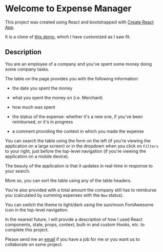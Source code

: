 # Welcome to Expense Manager

This project was created using React and bootstrapped with [Create React App](https://github.com/facebook/create-react-app).

It is a clone of [this demo](https://expensemanager.demo.vaadin.com/), which I have customized as I saw fit.

## Description

You are an employee of a company and you've spent some money doing some company tasks.

The table on the page provides you with the following information:

- the date you spent the money

- what you spent the money on (i.e. Merchant)

- how much was spent

- the status of the expense: whether it's a new one, if you've been reimbursed, or it's in progress

- a comment providing the context in which you made the expense

You can search the table using the form on the left (if you're viewing the application on a large screen)
or in the dropdown when you click on `Filters` to your right, just before the top-level navigation 
(if you're viewing the application on a mobile device).

The beauty of the application is that it updates in real-time in response to your search.

More so, you can sort the table using any of the table headers.

You're also provided with a total amount the company still has to reimburse you 
(calculated by summing expenses with the `New` status).

You can switch the theme to light/dark using the sun/moon FontAwesome icon in the top-level navigation.

In the nearest future, I will provide a description of how I used React components, state, props, context, built-in and custom Hooks, etc. to complete this project.

Please send me an [email](mailto:babatundeademusire@gmail.com) if you have a job for me or you want us to collaborate on some project.